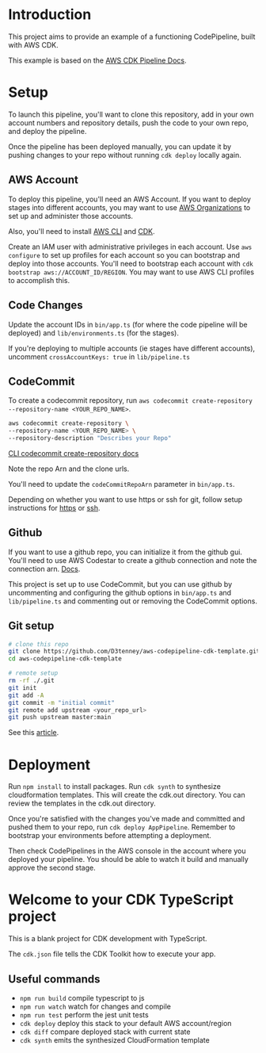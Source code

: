 # Introduction
This project aims to provide an example of a functioning
CodePipeline, built with AWS CDK.

This example is based on the [AWS CDK Pipeline Docs](https://docs.aws.amazon.com/cdk/v2/guide/cdk_pipeline.html).

# Setup
To launch this pipeline, you'll want to clone this repository,
add in your own account numbers and repository details,
push the code to your own repo, and deploy the pipeline.

Once the pipeline has been deployed manually, you can 
update it by pushing changes to your repo without
running `cdk deploy` locally again.

## AWS Account
To deploy this pipeline, you'll need an AWS Account.
If you want to deploy stages into different accounts, you
may want to use [AWS Organizations](https://docs.aws.amazon.com/organizations/latest/userguide/orgs_introduction.html)
to set up and administer those accounts.

Also, you'll need to install [AWS CLI](https://docs.aws.amazon.com/cli/latest/userguide/getting-started-install.html)
and [CDK](https://docs.aws.amazon.com/cdk/v2/guide/getting_started.html). 

Create an IAM user with administrative privileges in each account. Use `aws configure` to set up
profiles for each account so you can bootstrap and deploy into those accounts. You'll need to
bootstrap each account with `cdk bootstrap aws://ACCOUNT_ID/REGION`. You may want to use
AWS CLI profiles to accomplish this.

## Code Changes
Update the account IDs in `bin/app.ts` (for where the code pipeline will be deployed)
and `lib/environments.ts` (for the stages).

If you're deploying to multiple accounts (ie stages have different accounts),
uncomment `crossAccountKeys: true` in `lib/pipeline.ts`

## CodeCommit

To create a codecommit repository, run `aws codecommit create-repository --repository-name <YOUR_REPO_NAME>`.
```bash
aws codecommit create-repository \
--repository-name <YOUR_REPO_NAME> \
--repository-description "Describes your Repo"
```

[CLI codecommit create-repository docs](https://awscli.amazonaws.com/v2/documentation/api/latest/reference/codecommit/create-repository.html)

Note the repo Arn and the clone urls.

You'll need to update the `codeCommitRepoArn` parameter in `bin/app.ts`.

Depending on whether you want to use https or ssh for git, follow setup instructions
for [https](https://docs.aws.amazon.com/codecommit/latest/userguide/setting-up-https-unixes.html)
or [ssh](https://docs.aws.amazon.com/codecommit/latest/userguide/setting-up-ssh-unixes.html).


## Github
If you want to use a github repo, you can initialize it from the github gui.
You'll need to use AWS Codestar to create a github connection and note the
connection arn. [Docs](https://docs.aws.amazon.com/codepipeline/latest/userguide/connections-github.html).

This project is set up to use CodeCommit, but you can use github by uncommenting
and configuring the github options in `bin/app.ts` and `lib/pipeline.ts` and
commenting out or removing the CodeCommit options. 

## Git setup
```bash
# clone this repo
git clone https://github.com/D3tenney/aws-codepipeline-cdk-template.git
cd aws-codepipeline-cdk-template

# remote setup
rm -rf ./.git
git init
git add -A
git commit -m "initial commit"
git remote add upstream <your_repo_url>
git push upstream master:main
```
See this [article](https://jdhao.github.io/2018/05/16/git-push-local-to-remote/).

# Deployment
Run `npm install` to install packages.
Run `cdk synth` to synthesize cloudformation templates. This will create the cdk.out directory.
You can review the templates in the cdk.out directory.

Once you're satisfied with the changes you've made and committed and pushed them to your repo,
run `cdk deploy AppPipeline`. Remember to bootstrap your environments before attempting a
deployment.

Then check CodePipelines in the AWS console in the account where you deployed your pipeline.
You should be able to watch it build and manually approve the second stage.



# Welcome to your CDK TypeScript project

This is a blank project for CDK development with TypeScript.

The `cdk.json` file tells the CDK Toolkit how to execute your app.

## Useful commands

* `npm run build`   compile typescript to js
* `npm run watch`   watch for changes and compile
* `npm run test`    perform the jest unit tests
* `cdk deploy`      deploy this stack to your default AWS account/region
* `cdk diff`        compare deployed stack with current state
* `cdk synth`       emits the synthesized CloudFormation template
